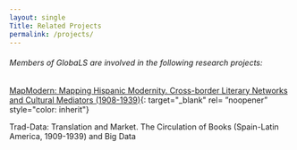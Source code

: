 ```yaml
---
layout: single
Title: Related Projects
permalink: /projects/
---
```

###### Members of GlobaLS are involved in the following research projects:

[MapModern: Mapping Hispanic Modernity. Cross-border Literary Networks and Cultural Mediators (1908-1939)](https://mapmodern.wordpress.com/){: target="_blank" rel= ”noopener” style="color: inherit"}

Trad-Data: Translation and Market. The Circulation of Books (Spain-Latin America, 1909-1939) and Big Data
